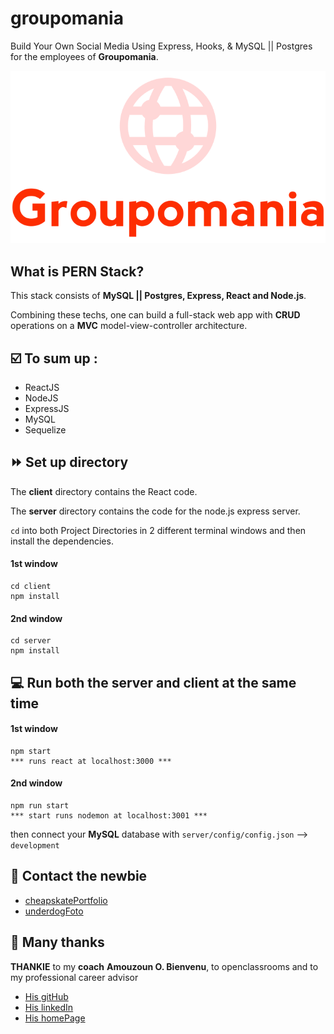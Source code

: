 # groupomania

Build Your Own Social Media Using Express, Hooks, & MySQL || Postgres for the employees of **Groupomania**.

![logo](./Openclassrooms/images/icon-left-font.png "logo, GROUPOMANIA")

## What is PERN Stack?

This stack consists of **MySQL || Postgres, Express, React and Node.js**.

Combining these techs, one can build a full-stack web app with **CRUD** operations on a **MVC** model-view-controller architecture.

## ☑️ To sum up :

- ReactJS
- NodeJS
- ExpressJS
- MySQL
- Sequelize

## **⏩** Set up directory

The **client** directory contains the React code.

The **server** directory contains the code for the node.js express server.

`cd` into both Project Directories in 2 different terminal windows and then install the dependencies.

#### 1st window

    cd client
    npm install

#### 2nd window

    cd server
    npm install

## 💻 Run both the server and client at the same time

#### 1st window

    npm start
    *** runs react at localhost:3000 ***

#### 2nd window

    npm run start
    *** start runs nodemon at localhost:3001 ***

then connect your **MySQL** database with `server/config/config.json` --> `development`

## 📧 Contact the newbie

- [cheapskatePortfolio](https://git504.github.io/cheapskatePortfolio/ "card, FRONTEND REACT")
- [underdogFoto](https://git504.github.io/underdogF/ "card, FOTO")

## 🙏 Many thanks

**THANKIE** to my **coach** **Amouzoun O. Bienvenu**, to openclassrooms and to my professional career advisor

- [His gitHub](https://github.com/benytto888Z "Amouzoun O. Bienvenu, OPENCLASSROOMS")
- [His linkedIn](https://www.linkedin.com/in/omonleye-amouzoun-416015130/ "Amouzoun O. Bienvenu, LINKEDIN")
- [His homePage](https://creamind.fr/ "Amouzoun O. Bienvenu, WEBSITE")
